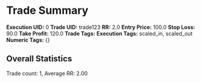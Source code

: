 # Trade Summary

**Execution UID:** 0
**Trade UID:** trade123
**RR:** 2.0
**Entry Price:** 100.0
**Stop Loss:** 90.0
**Take Profit:** 120.0
**Trade Tags:** 
**Execution Tags:** scaled_in, scaled_out
**Numeric Tags:** {}

## Overall Statistics
Trade count: 1, Average RR: 2.00
